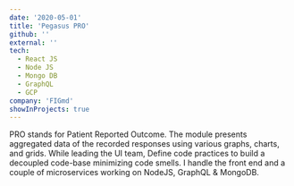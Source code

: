 ```yaml
---
date: '2020-05-01'
title: 'Pegasus PRO'
github: ''
external: ''
tech:
  - React JS
  - Node JS
  - Mongo DB
  - GraphQL
  - GCP
company: 'FIGmd'
showInProjects: true
---
```


PRO stands for Patient Reported Outcome. The module presents aggregated data of the recorded responses using various graphs, charts, and grids. While leading the UI team, Define code practices to build a decoupled code-base minimizing code smells. I handle the front end and a couple of microservices working on NodeJS, GraphQL & MongoDB.
